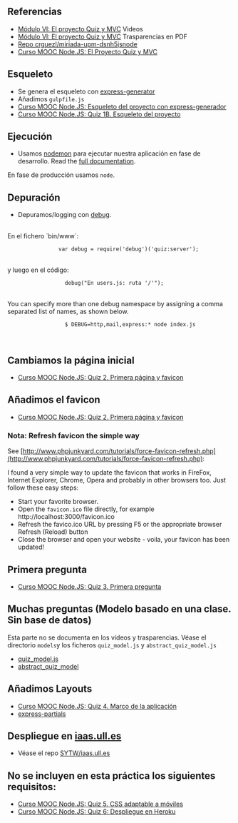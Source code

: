 ##  Referencias

* [Módulo VI: El proyecto Quiz y MVC](https://github.com/crguezl/miriada-upm-dsnh5jsnode#módulo-vi-el-proyecto-quiz-y-mvc) Videos
* [Módulo VI: El proyecto Quiz y MVC](https://github.com/crguezl/miriada-upm-dsnh5jsnode/blob/master/traspas/transp_modulo6.pdf) Trasparencias en PDF
* [Repo crguezl/miriada-upm-dsnh5jsnode](https://github.com/crguezl/miriada-upm-dsnh5jsnode)
* [Curso MOOC Node.JS: El Proyecto Quiz y MVC](https://youtu.be/HSuOf0204HM)

## Esqueleto
* Se genera el esqueleto con [express-generator](http://expressjs.com/starter/generator.html)
* Añadimos `gulpfile.js`
* [Curso MOOC Node.JS: Esqueleto del proyecto con express-generador](https://youtu.be/CxtSbqZ07go)
* [Curso MOOC Node.JS: Quiz 1B. Esqueleto del proyecto](https://youtu.be/4Rcgd08QQJs)

## Ejecución

* Usamos [nodemon](http://nodemon.io/) para ejecutar nuestra aplicación en fase de desarrollo. Read the [full documentation](http://github.com/remy/nodemon#nodemon).

En fase de producción usamos `node`.

## Depuración

* Depuramos/logging con [debug](http://expressjs.com/guide/debugging.html).  
<br/>
  En el fichero `bin/www`:

                    var debug = require('debug')('quiz:server');
<br/>
  y luego en el código:

                      debug("En users.js: ruta '/'");
<br/>
  You can specify more than one debug namespace by assigning a comma separated list of names, as shown below.

                      $ DEBUG=http,mail,express:* node index.js
<br/>

## Cambiamos la página inicial

* [Curso MOOC Node.JS: Quiz 2. Primera página y favicon](https://youtu.be/LG7xOeF0UNQ)

## Añadimos el favicon

* [Curso MOOC Node.JS: Quiz 2. Primera página y favicon](https://youtu.be/LG7xOeF0UNQ)


###  Nota: Refresh favicon the simple way

See [http://www.phpjunkyard.com/tutorials/force-favicon-refresh.php](http://www.phpjunkyard.com/tutorials/force-favicon-refresh.php):

I found a very simple way to update the favicon that works in FireFox, Internet Explorer, Chrome, Opera and probably in other browsers too. Just follow these easy steps:

* Start your favorite browser.
* Open the `favicon.ico` file directly, for example http://localhost:3000/favicon.ico
* Refresh the favico.ico URL by pressing F5 or the appropriate browser Refresh (Reload) button
* Close the browser and open your website - voila, your favicon has been updated!

## Primera pregunta

* [Curso MOOC Node.JS: Quiz 3. Primera pregunta](https://youtu.be/DnylqFbaS1g)

## Muchas preguntas (Modelo basado en una clase. Sin base de datos)
Esta parte no se documenta en los vídeos y trasparencias.
Véase el directorio `models`y los ficheros `quiz_model.js` y
`abstract_quiz_model.js`

* [quiz_model.js](https://github.com/crguezl/basic-quiz/blob/master/models/quiz_model.js)
* [abstract_quiz_model](https://github.com/crguezl/basic-quiz/blob/master/models/abstract_quiz_model.js)

## Añadimos Layouts

* [Curso MOOC Node.JS: Quiz 4. Marco de la aplicación](https://youtu.be/oSTXsqSoLTc)
* [express-partials](https://github.com/publicclass/express-partials)

## Despliegue en [iaas.ull.es](iaas.ull.es)

* Véase el repo [SYTW/iaas.ull.es](https://github.com/SYTW/iaas-ull-es)

## No se incluyen en esta práctica los siguientes requisitos:

* [Curso MOOC Node.JS: Quiz 5. CSS adaptable a móviles](https://youtu.be/fFvFm9WXcI0)
* [Curso MOOC Node.JS: Quiz 6: Despliegue en Heroku](https://youtu.be/pHrxmgE1-eM)
